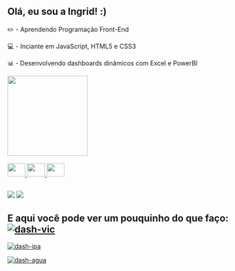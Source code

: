 ## Olá, eu sou a Ingrid!  :)

✏️ - Aprendendo Programação Front-End

💻 - Inciante em JavaScript, HTML5 e CSS3

📊 - Desenvolvendo dashboards dinâmicos com Excel e PowerBI

<div align="left">
  <a href="https://github.com/ingridrosag">
  <img height="180em" src="https://github-readme-stats.vercel.app/api?username=ingridrosag&show_icons=true&theme=merko&include_all_commits=true&count_private=true"/>

<div style="display: inline_block"><br>
  <img align="left' alt="HTML" height="30" width="40"
src="https://cdn.jsdelivr.net/gh/devicons/devicon/icons/html5/html5-original.svg" />
  <img align="left' alt="CSS" height="30" width="40"
src="https://cdn.jsdelivr.net/gh/devicons/devicon/icons/css3/css3-original.svg" />
  <img align="left' alt="JS" height="30" width="40"
src="https://cdn.jsdelivr.net/gh/devicons/devicon/icons/javascript/javascript-original.svg" />
</div>
  
  ##
 
<div>
  <a href = "mailto:ingridgomesrosa@gmail.com"><img src="https://img.shields.io/badge/Gmail-D14836?style=for-the-badge&logo=gmail&logoColor=white"></a>
  <a href="https://www.linkedin.com/in/ingrid-g-rosa/" target="_blank"><img src="https://img.shields.io/badge/LinkedIn-0077B5?style=for-the-badge&logo=linkedin&logoColor=white"></a>
 
</div>

    
## E aqui você pode ver um pouquinho do que faço:<a href="https://ibb.co/Zd30zPp"><img src="https://i.ibb.co/VVdsYZc/dash-vic.png" alt="dash-vic" border="0" /></a>

<a href="https://ibb.co/pwLDs6W"><img src="https://i.ibb.co/XLCBdfy/dash-ipa.png" alt="dash-ipa" border="0" /></a>

<a href="https://ibb.co/YQSvkf3"><img src="https://i.ibb.co/tK6ysY4/dash-agua.png" alt="dash-agua" border="0" /></a>

    
    
